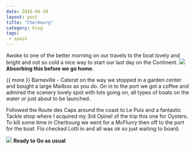 ```yaml
---
date: 2016-04-30
layout: post
title: "Cherbourg"
category: blog
tags:
 - spain 
---
```


<!--start excerpt-->
Awoke to one of the better morning on our travels to the boat lovely and bright and not so cold a nice way to start our last day on the Continent.
![](/images/2016/2016-04-30-cherbourg.jpg)
**Absorbing this before we go home.**

{{ more }}
Barneville - Caterat on the way we stopped in a garden center and bought a large Mailbox as you do. On in to the port we got a coffee and admired the scenery lovely spot with lots going on, all types of boats on the water or just about to be launched.

Followed the Route des Caps around the coast to Le Puix and a fantastic Tackle shop where I acquired my 3rd Opinel of the trip this one for Oysters. To kill some time in Cherbourg we went for a McFlurry then off to the port for the boat. Flo checked Lotti in and all was ok so just waiting to board. 


![](/images/2016/2016-04-30-cherbourg-1.jpg)
**Ready to Go as usual**
